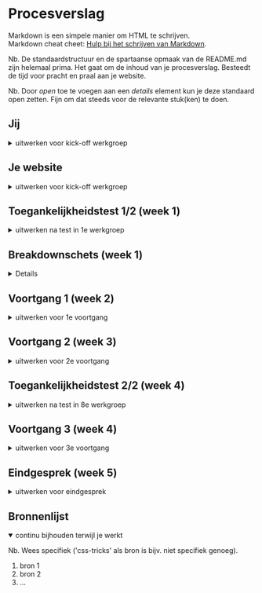 # Procesverslag
Markdown is een simpele manier om HTML te schrijven.  
Markdown cheat cheet: [Hulp bij het schrijven van Markdown](https://github.com/adam-p/markdown-here/wiki/Markdown-Cheatsheet).

Nb. De standaardstructuur en de spartaanse opmaak van de README.md zijn helemaal prima. Het gaat om de inhoud van je procesverslag. Besteedt de tijd voor pracht en praal aan je website.

Nb. Door *open* toe te voegen aan een *details* element kun je deze standaard open zetten. Fijn om dat steeds voor de relevante stuk(ken) te doen.





## Jij

<details>
  <summary>uitwerken voor kick-off werkgroep</summary>

  ### Auteur:
  Valena Herwig 

  #### Je startniveau:
  Rood

  #### Je focus:
  Surface plane
 
</details>





## Je website

<details>
  <summary>uitwerken voor kick-off werkgroep</summary>

  ### Je opdracht:
 https://www.jamin.nl (Is een snoepwebsite)

  #### srceenshot(s) van de eerste pagina (small srceen): 
  Chocoladeletters pagina, dit is de landingspagina momenteel.
  <img src="readme-images/chocoladeletters.jpg"/>

  #### srceenshot(s) van de tweede pagina (small srceen):
  candy pagina
  <img src="readme-images/candy.jpg"/>


 
</details>



## Toegankelijkheidstest 1/2 (week 1)

<details>
  <summary>uitwerken na test in 1e werkgroep</summary>

  ### Bevindingen
  Lijst met je bevindingen die in de test naar voren kwamen:

  #### srceenreader

  Het gebruik van de srceenreader op mijn gekozen website was vrij makkelijk en duidelijk. Doordat mijn gekozen website gebruik maakt van een paar knoppen en niet al teveel kleine links, loop je er vrij makkelijk doorheen. Het enige puntje waar mijn klasgenoot en ik tegenaan liepen was de eerste pagina waar je jouw winkel moet opzoeken via een postcode. Dat ging niet helemaal makkelijk en we kwamen ook niet verder. Dit is een scherm wat dus verbeterd kan worden. 

  <img src="readme-images/jaminstart.jpg"/>
  
  Het probleem bevinden zich alleen op het eerste scherm. Het kan opgelost worden door het scherm weg te halen, ook omdat dit toch een soort van privacyschending is doordat je jouw postcode moet delen. Maar het kan ook op een andere manier uitgewerkt worden, zoals in plaats van je postcode te delen, je de website kan zoeken gericht op alfabet.

  <img src="readme-images/srceenreader.jpg"/>



  #### Muis en Toetsenbord 
  De website is goed te besturen met muis en toetsenbord. Doormiddel van de pijltjes kan je naar boven en beneden srcollen. Met de tab toets kan je navigeren door de website heen.

  Er is dus geen oplossing nodig want de website biedt deze mogelijkheid al.


  #### Motoriek (shocks, elastiekjes)
  Mijn klasgenoot en ik vonden het moeilijk om de website te bedienen met de shocks. Je kan wel wat handelingen, zoals met de pijltjes srcollen, maar vaak zit je net een toets verkeerd door het trillen. Met de elastiekjes was wel te doen, omdat je nog je andere vingers had om te navigeren. Maar ik kan mij voorstellen dat als je in het gips zit met beide handen dat dit ook moeilijk wordt.

  <img src="readme-images/elasrtiek.jpg"/>

  Mijn oplossingsvoorstel is dan ook eventueel om op de website voice-control te gebruiken. Mocht dit mogelijk zijn. Hierdoor kan de gebruiker communiceren met de website welke handelingen er gedaan moeten worden, zonder dat die gebruik maakt van het toetsenbord.

  <img src="readme-images/shocks.jpg"/>



  #### Visueel (brillen, contrast, kleurenblind, dark/light). 

  <img src="readme-images/bril.jpg"/>
  <img src="readme-images/briltwee.jpg"/>

  Wat opviel is dat de website geen dark mode optie heeft. Nu scheelt het dat de website geen gebruik maakt van felle kleuren, maar toch zou het wel fijn zijn als de website dit aanbiedt. De contrasten zijn nog steeds duidelijk en de kleuren zijn duidelijk te onderscheiden, ondanks het zicht van iemand die kleurenblind is of anders ziet qua kleuren. Wat wel duidelijk te merken was tijdens het gebruik van de brillen, is bepaalde content niet opvalt of moeilijk te zien is. De afbeeldingen zijn bijvoorbeeld heel goed zichtbaar, omdat dit groot is maar de tekst eronder valt niet op als je minder ziet of last heb blur, suikerziekte of andere oogbeperkingen. 

  <img src="readme-images/donnametbril.jpg"/>

  Ik zat te denken als oplossing om de content op de website of groter te maken of een inzoom optie aan te bieden. Hierdoor kan de gebruiker die slechtziend is inzoomen op bepaalde content wat die moeilijk kan zien.


 


</details>



## Breakdownschets (week 1)

<details>
<img src="readme-images/Jaminschema.jpg"/>

</details>





## Voortgang 1 (week 2)

<details>
  <summary>uitwerken voor 1e voortgang</summary>

  ### Stand van zaken
 Ik vind het nog moeilijk om grid toe te passen, omdat ik meerdere sections heb. Dit heb ik geprobeerd maar dit ging niet heel goed. Wel heb ik zelf een dropdown menu gemaakt. Heel vaak gaat het qua html wel goed, maar vanaf het moment dat ik grid of flex moet toepassen gaat het niet helemaal goed. Ik probeer op internet ook bronnen te vinden die mij daar bij kunnen helpen. Maar het is veel al div's en classes.


  ### Agenda voor meeting
  samen met je groepje opstellen

Martijn:

-HTML Structuur presenteren

-Werking CSS ´order´ laten zien

-Positioning van plaatjes

-Eventuele tips van groepsgenoten

-Werking CSS ´order´ laten zien

-Positioning van plaatjes

-Eventuele tips van groepsgenoten

Jip:

-Voortgang met teamgenoten bespreken

-Planning van de afgelopen weken

-Hoe zijn jullie gestart?

Valena:

-Bespreken over de grid         

-Dropdown menu  

-Feedback van mijn team   

-Eventuele tips van teamgenoten




  ### Verslag van meeting
  hier na afloop snel de uitkomsten van de meeting vastleggen

  Ik heb veel meer geleerd over grid en hoe ik dit kan toepassen. De klassenassistenses hebben mij laten zien hoe ik mijn artikelen      - beter kan verdelen, door middel van grid. Ik vroeg feedback over mijn dropdown menu maar ze gaven mij als tip om daar later naar te kijken. Ik vond het een leerzame meeting, ook omdat je samenkomt en de kans hebt om jouw werk te vergeleken met de andere studenten. Door de meeting wist ik waar ik verder mee kon gaan en dat zijn mijn artikelen. Ik heb tot nu toe niet echt meegemaakt dat klassenassistentes mij goede advies gaven, maar ik heb echt veel gehad aan deze hulp. 
</details>





## Voortgang 2 (week 3)

<details>
  <summary>uitwerken voor 2e voortgang</summary>

  ### Stand van zaken
  Ik heb deze week hard gewerkt aan mijn website, ook met de hulp van de klassenassistenten. Ik ben druk bezig geweest met mijn footer, de grid en het stylen hiervan. Ik heb heel erg moeite gehad met het stylen van de sections apart van elkaar. Dit is uiteindelijk wel grotendeels gelukt. Ik heb vooral nog moeite met mijn tabel. Ik ga hierna binnen met het javascript gedeelte, daar had ik vorig jaar de meeste moeite mee dus ik hoop dat het nu grotendeels lukt. 


  ### Agenda voor meeting
  samen met je groepje opstellen

Martijn:
Tot nu toe gaat het goed met mijn website. Ik moet alleen de secties nog vormgeven. Wat nog wel een belangrijk is zijn de navigatie en het daadwerkelijk responsive maken. Ik ga daar dit weekend hard mee aan de slag zodat ik volgende week kan gebruiken om veel vragen te stellen. Ik heb zelf hulp nodig met het maken van de navigatie en het verplaatsen van de content bij breakpoints.

Jip:
Ik heb al mij html erin staan ben nu bezig met mijn css. Maar ik ben helaas momenteel ziek waardoor ik niet aanwezig ben bij de 2de voortgang. 

Valena:
Ik zou wel meer willen weten over de tabel en wat de eisen zijn voor de tweede pagina. Ik heb nog moeite met mijn filter knop dus daar zou ik ook wel meer hulp bij willen hebben. Voor de rest ga ik aan de slag met Javascript en het verder uitwerken van animatie.

  ### Verslag van meeting
  hier na afloop snel de uitkomsten van de meeting vastleggen

 Tijdens de meeting hebben we met de docent bepaalde punten doorlopen, zoals grid en wat fr inhoud. Daarbij hebben we gekeken welke tweedepagina ik kan gaan maken en weet ik nu wat voor menu het beste aansluit op mijn website. Ik had niet zozeer specifieke vragen over mijn code, maar meer de oplevering en dit is duidelijk beantwoord. Ik weet nu waar ik gerichter naar moet kijken en hoe ik de aankomende twee weken nog te werk ga. Dat is nog meer letten op details, aan de slag met javascript, mijn eerste pagina afronden, aan de tweede beginnen en animatie toevoegen. 

</details>





## Toegankelijkheidstest 2/2 (week 4)

<details>
  <summary>uitwerken na test in 8e werkgroep</summary>

  ### Bevindingen
  Lijst met je bevindingen die in de test naar voren kwamen (geef ook aan wat er verbeterd is):

  #### srceenreader
  Hier korte omschrijving (met indien nodig afbeeldingen)

  Hier een omschrijving van hoe het opgelost kan worden (met indien nodig afbeeldingen)


  #### Muis en Toetsenbord 
  Hier korte omschrijving (met indien nodig afbeeldingen)

  Hier een omschrijving van hoe het opgelost kan worden (met indien nodig afbeeldingen)


  #### Motoriek (shocks, elastiekjes)
  Hier korte omschrijving (met indien nodig afbeeldingen)

  Hier een omschrijving van hoe het opgelost kan worden (met indien nodig afbeeldingen)


  #### Visueel (brillen, contrast, kleurenblind, dark/light). 
  Hier korte omschrijving (met indien nodig afbeeldingen)

  Hier een omschrijving van hoe het opgelost kan worden (met indien nodig afbeeldingen)

</details>





## Voortgang 3 (week 4)

<details>
  <summary>uitwerken voor 3e voortgang</summary>

  ### Stand van zaken
  Wat goed ging is dat ik mijn eerste pagina al bijna af heb, zoals die hoort. Ik heb helaas nog moeite met de social media iconen toevoegen en javascript. Met de screenshots hieronder laat ik het verschil zien tussen de huidige website en wat er bij mij nog ontbreekt.

  
  <img src="readme-images/huidigesocialmedia.png"/> 
  Dit is de social media van de huidige website en zo moet het uiteindelijk ook op mijn website komen te staan.

   <img src="readme-images/mijnsocialmedia.png"/> 

   Daarnaast heb ik nog geen animatie of javascript toegepast dus daar moet ik wel nog aan beginnen. Ik heb daar best wel nog moeite mee en wil dat dan ook graag bespreken tijdens de meeting. Voor de rest ben ik wel al begonnen aan mijn tweede pagina, heb ik al aparte stylensheets. Tevens heb ik ook een vergrootglas toegevoegd waar ik best wel trots op. Dit is hieronder terug te zien:

  <img src="readme-images/vergrootglas.png"/> 



Martijn:
Op de blogs pagina wil ik dat de kolommen allemaal even grote afbeeldingen hebben. Ik wil op de index pagina de koffie plaatjes naast elkaar zetten. Hier heb ik hulp nodig bij het positioneren en responsive maken

Jip:
Ik volg helaas niet meer de lessen mee en laat dit vak vallen.

Valena:
Ik zou graag hulp willen met mijn social media iconen en hoe ik die van kleur makkelijk kan laten veranderen. Doordat dit niet standaard knoppen of links zijn begrijp ik niet helemaal hoe ik dat kan oplossen. Daarbij weet ik niet precies hoe ik een filtermenu kan toepassen en stylen binnen mijn pagina. Voor de rest gaat het aardig goed en denk ik dat ik zelfstandig aan de slag kan gaan.

 


### Verslag van meeting


We hebben gekeken naar hoe we de knoppen beter kunnen stylen. Martijn heeft met mij gekeken hoe we toepasselijke svg's kunnen vinden die we van kleur kunnen laten veranderen, maar helaas hebben we het probleem niet kunnen verhelpen.

</details>





## Eindgesprek (week 5)

<details>
  <summary>uitwerken voor eindgesprek</summary>

  ### Je uitkomst - karakteristiek srceenshots:
  <img src="readme-images/dummy-plaatje.jpg" width="375px" alt="uitomst opdracht 1">


  ### Dit ging goed/Heb ik geleerd: 
  Korte omschrijving met plaatjes

  <img src="readme-images/dummy-plaatje.jpg" width="375px" alt="top">


  ### Dit was lastig/Is niet gelukt:
  Korte omschrijving met plaatjes

  <img src="readme-images/dummy-plaatje.jpg" width="375px" alt="bummer">
</details>





## Bronnenlijst

<details open>
  <summary>continu bijhouden terwijl je werkt</summary>

  Nb. Wees specifiek ('css-tricks' als bron is bijv. niet specifiek genoeg).

  1. bron 1
  2. bron 2
  3. ...

</details>